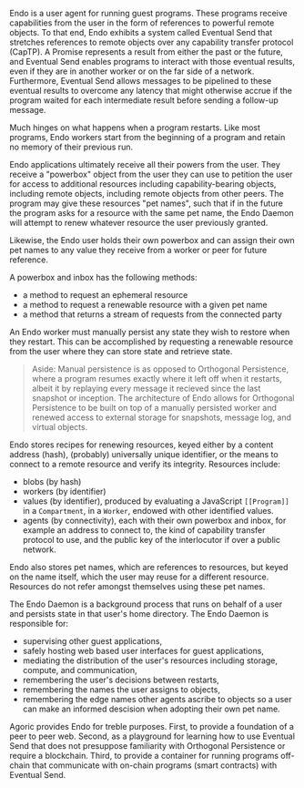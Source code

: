 
Endo is a user agent for running guest programs.
These programs receive capabilities from the user in the form of references to
powerful remote objects.
To that end, Endo exhibits a system called Eventual Send that stretches
references to remote objects over any capability transfer protocol (CapTP).
A Promise represents a result from either the past or the future, and Eventual
Send enables programs to interact with those eventual results, even if they are
in another worker or on the far side of a network.
Furthermore, Eventual Send allows messages to be pipelined to these eventual
results to overcome any latency that might otherwise accrue if the program
waited for each intermediate result before sending a follow-up message.

Much hinges on what happens when a program restarts.
Like most programs, Endo workers start from the beginning of a program and
retain no memory of their previous run.

Endo applications ultimately receive all their powers from the user.
They receive a "powerbox" object from the user they can use to petition the
user for access to additional resources including capability-bearing objects,
including remote objects, including remote objects from other peers.
The program may give these resources "pet names", such that if in the future
the program asks for a resource with the same pet name, the Endo Daemon will
attempt to renew whatever resource the user previously granted.

Likewise, the Endo user holds their own powerbox and can assign their own pet
names to any value they receive from a worker or peer for future reference.

A powerbox and inbox has the following methods:

- a method to request an ephemeral resource
- a method to request a renewable resource with a given pet name
- a method that returns a stream of requests from the connected party

An Endo worker must manually persist any state they wish to restore when they
restart.
This can be accomplished by requesting a renewable resource from the user
where they can store state and retrieve state.

> Aside: Manual persistence is as opposed to Orthogonal Persistence, where a
> program resumes exactly where it left off when it restarts, albeit it by
> replaying every message it recieved since the last snapshot or inception.
> The architecture of Endo allows for Orthogonal Persistence to be built on top
> of a manually persisted worker and renewed access to external storage for
> snapshots, message log, and virtual objects.

Endo stores recipes for renewing resources, keyed either by a content address
(hash), (probably) universally unique identifier, or the means to connect to a
remote resource and verify its integrity.
Resources include:

- blobs (by hash)
- workers (by identifier)
- values (by identifier), produced by evaluating a JavaScript `[[Program]]`
  in a `Compartment`, in a `Worker`, endowed with other identified values.
- agents (by connectivity), each with their own powerbox and inbox,
  for example an address to connect to, the kind of capability transfer
  protocol to use, and the public key of the interlocutor if over a public
  network.

Endo also stores pet names, which are references to resources, but keyed on the
name itself, which the user may reuse for a different resource.
Resources do not refer amongst themselves using these pet names.

The Endo Daemon is a background process that runs on behalf of a user and
persists state in that user's home directory.
The Endo Daemon is responsible for:

- supervising other guest applications,
- safely hosting web based user interfaces for guest applications,
- mediating the distribution of the user's resources including storage,
  compute, and communication,
- remembering the user's decisions between restarts,
- remembering the names the user assigns to objects,
- remembering the edge names other agents ascribe to objects so a user can make
  an informed descision when adopting their own pet name.

Agoric provides Endo for treble purposes.
First, to provide a foundation of a peer to peer web.
Second, as a playground for learning how to use Eventual Send that does not
presuppose familiarity with Orthogonal Persistence or require a blockchain.
Third, to provide a container for running programs off-chain that communicate
with on-chain programs (smart contracts) with Eventual Send.
